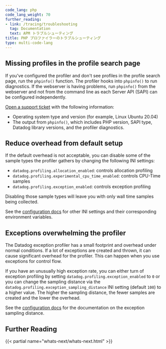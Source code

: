 ```yaml
---
code_lang: php
code_lang_weight: 70
further_reading:
- link: /tracing/troubleshooting
  tag: Documentation
  text: APM トラブルシューティング
title: PHP プロファイラーのトラブルシューティング
type: multi-code-lang
---
```


## Missing profiles in the profile search page

If you've configured the profiler and don't see profiles in the profile search page, run the `phpinfo()` function. The profiler hooks into `phpinfo()` to run diagnostics. If the webserver is having problems, run `phpinfo()` from the webserver and not from the command line as each Server API (SAPI) can be configured independently.

[Open a support ticket][1] with the following information:

- Operating system type and version (for example, Linux Ubuntu 20.04)
- The output from `phpinfo()`, which includes PHP version, SAPI type, Datadog library versions, and the profiler diagnostics.

## Reduce overhead from default setup

If the default overhead is not acceptable, you can disable some of the sample
types the profiler gathers by changing the following INI settings:

- `datadog.profiling.allocation_enabled`: controls allocation profiling
- `datadog.profiling.experimental_cpu_time_enabled`: controls CPU-Time samples
- `datadog.profiling.exception_enabled`: controls exception profiling

Disabling those sample types will leave you with only wall time samples being
collected.

See the [configuration docs][2] for other INI settings and their corresponding environment variables.

## Exceptions overwhelming the profiler

The Datadog exception profiler has a small footprint and overhead under normal
conditions. If a lot of exceptions are created and thrown, it can cause
significant overhead for the profiler. This can happen when you use exceptions
for control flow.

If you have an unusually high exception rate, you can either turn of exception
profiling by setting `datadog.profiling.exception_enabled` to `0` or you can
change the sampling distance via the
`datadog.profiling.exception_sampling_distance` INI setting (default `100`) to a
higher value. The higher the sampling distance, the fewer samples are created
and the lower the overhead.

See the [configuration docs][2] for the documentation on the exception sampling
distance.

## Further Reading

{{< partial name="whats-next/whats-next.html" >}}


[1]: /ja/help/
[2]: /ja/tracing/trace_collection/library_config/php/#environment-variable-configuration